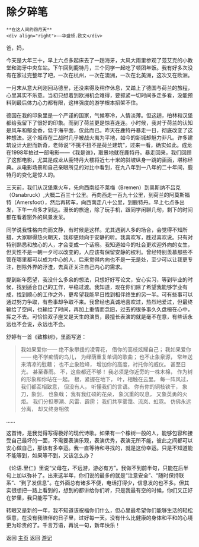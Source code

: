# 除夕碎笔

```
**在这人间的四月天**
<div align="right">——华盛顿.欧文</div>
```

爸，妈，

今天是大年三十，早上六点多起床去了一趟海牙，大风大雨里参观了范艾克的小教堂和海牙中央车站。下午回到鹿特丹，三个同学一起吃了顿团年饭。我有好多次没有在家过完整年了吧，一次在杭州，一次在澳洲，一次在北美洲，这次又在欧洲。

一月末从意大利刚回马德里，还没来得及稍作休息，又踏上了德国与荷兰的旅程，心里其实不乐意。当初只想着到欧洲机会难得，要抓紧一切时间多走多看，没能预料到最后体力心力都有限，这样强度的游学根本招架不住。

德国在我的印象里是一个严谨的国家，气候寒冷，人情淡薄。但这趟，柏林和汉堡都给我留下了很好的印象。而到了荷兰更是惊喜连连。小时候，我对于荷兰的认知是风车和郁金香，低于海平面，仅此而已。昨天在鹿特丹暴走一日，彻底改变了这种想法。这个城市在二战时几乎被战火夷为平地，如今的新城却魅力非凡。许多建筑设计大胆而新奇，老师说“不挑不扭不是荷兰建筑”，过来一看，确实如此。成龙在1998年拍过一部电影——《我是谁》，取景地就在鹿特丹。暴走回来，我们回顾了这部电影，尤其是成龙从鹿特丹大楼将近七十米的斜坡纵身一跳的画面，堪称经典。从电影场景和自己亲眼所见的对比中看到，在九八年到一八年的二十年间，鹿特丹的变化是惊人的。

三天前，我们从汉堡乘火车，先向西南经不莱梅（Bremen）到奥斯纳不吕克（Osnabruck）,大概二百三十公里。再向西走一百九十公里，到荷兰的阿莫斯福特（Amersfoot），然后再转车，向西南走八十公里，到鹿特丹。早上七点多出发，下午一点多才到达。漫长的旅途，除了玩手机，跟同学闲聊几句，剩下的时间都在看着窗外的风景发呆。

同学说我性格内向而文静，有时候是这样。尤其遇到人多的场合，会觉得不知所措，大家聊得热火朝天，我却更倾向于安静的听。我喜欢写，胜过喜欢说。只有对特别熟悉和放心的人，才会变成一个话痨。我知道如今的社会更欢迎外向的女生，但天性不是一朝一夕可以改变的，人应该有保留安静的权利。曾经特别羡慕那些不管在哪里都可以成为中心的人，后来觉得内向也不是一无是处，至少可以让我更专注，刨除外界的浮渣，去真正关注自己内心的需求。

提到新年愿望，我没什么多余的想法，只想好好写论文，安心实习，等到毕业的时候，找到适合自己的工作，平稳过渡。我知道，现在你们除了希望我能够学业有成，找到顺心的工作之外，更希望我能早日找到相伴终生的另一半。可有些事可以通过努力争取，有些事却争取不来。我曾经也真诚地喜欢过，热烈地爱过，但最终输给了空间，也输给了时间，再加上重情而念旧，过去的很多事久久盘桓在心中，挥之不去。可恰恰双子座又是天生的演员，最擅长表演的就是毫不在意，有些话永远也不会说，永远也不会。

舒婷有一首《致橡树》，里面写道：

> 我如果爱你——
> 绝不象攀援的凌霄花，
> 借你的高枝炫耀自己；
> 我如果爱你——
> 绝不学痴情的鸟儿，
> 为绿荫重复单调的歌曲；
> 也不止象泉源，
> 常年送来清凉的慰藉；
> 也不止象险峰，
> 增加你的高度，衬托你的威仪。
> 甚至日光。
> 甚至春雨。
> 不，这些都还不够！
> 我必须是你近旁的一株木棉，
> 作为树的形象和你站在一起。
> 根，紧握在地下，
> 叶，相触在云里。
> 每一阵风过，
> 我们都互相致意，
> 但没有人，
> 听懂我们的言语。
> 你有你的铜枝铁干，
> 象刀，象剑，
> 也象戟；
> 我有我红硕的花朵，
> 象沉重的叹息，
> 又象英勇的火炬。
> 我们分担寒潮、风雷、霹雳；
> 我们共享雾霭、流岚、虹霓。
> 仿佛永远分离，
> 却又终身相依

……

这首诗，是我觉得写得极好的现代诗歌。如果有一个橡树一般的人，能够包容和接受自己最坏的一面，不需要表演乐观，表演优秀，表演无所不能，彼此之间都可以安心做自己，那该有多幸运。我一直等待和寻找的，就是这份幸运。只是不知道能不能等到，如果等不到，又该怎么办？

《论语.里仁》里说“父母在，不远游，游必有方”。我做不到前半句，只能在后半句上加以弥补了。出来这半年，你们说的最多的就是“注意安全”、“随时保持联系”、“到了发信息”。在外面总有诸多不便，电话打得少，信息发的也不多。但其实很想把一路上看到的，想到的都讲给你们听，只是我最有空的时候，你们又正好在梦里，我只能写下来。

转眼又是新的一年，我不知道该祝福你们什么，但心里最希望你们能够生活的轻松惬意，在没有我陪伴的日子里，过好每一天。没有什么比健康的身体和平和的心境更为珍贵的了。千言万语，再说一句，新年快乐！


返回 [主页](../../../intro.md)
返回 [游记](../../../posts/travelsall.md)